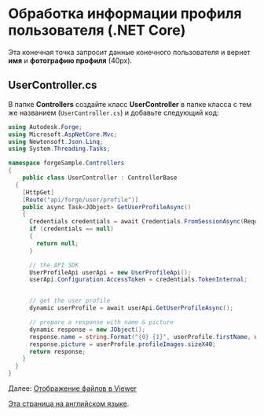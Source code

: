 # Обработка информации профиля пользователя (.NET Core)

Эта конечная точка запросит данные конечного пользователя и вернет **имя** и **фотографию профиля** (40px).

## UserController.cs

В папке **Controllers** создайте класс **UserController** в папке класса с тем же названием (`UserController.cs`) и добавьте следующий код:

```csharp
using Autodesk.Forge;
using Microsoft.AspNetCore.Mvc;
using Newtonsoft.Json.Linq;
using System.Threading.Tasks;

namespace forgeSample.Controllers
{
    public class UserController : ControllerBase
  {
    [HttpGet]
    [Route("api/forge/user/profile")]
    public async Task<JObject> GetUserProfileAsync()
    {
      Credentials credentials = await Credentials.FromSessionAsync(Request.Cookies, Response.Cookies);
      if (credentials == null)
      {
        return null;
      }

      // the API SDK
      UserProfileApi userApi = new UserProfileApi();
      userApi.Configuration.AccessToken = credentials.TokenInternal;


      // get the user profile
      dynamic userProfile = await userApi.GetUserProfileAsync();

      // prepare a response with name & picture
      dynamic response = new JObject();
      response.name = string.Format("{0} {1}", userProfile.firstName, userProfile.lastName);
      response.picture = userProfile.profileImages.sizeX40;
      return response;
    }
  }
}
```

Далее: [Отображение файлов в Viewer](/ru-RU/viewer/3legged/readme)

[Эта страница на английском языке](https://learnforge.autodesk.io/#/oauth/user/netcore).
